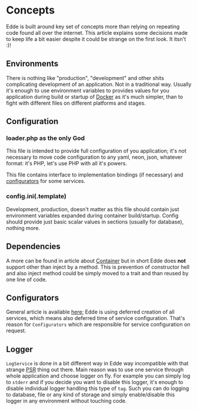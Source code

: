 # Concepts

Edde is built around key set of concepts more than relying on repeating code found all over the internet.
This article explains some decisions made to keep life a bit easier despite it could be strange on the first
look. It itsn't :)!

## Environments

There is nothing like "production", "development" and other shits complicating development of an application. Not
in a traditional way. Usually it's enough to use environment variables to provides values for you application during
build or startup of [Docker](/docker) as it's much simpler, than to fight with different files on different platforms and 
stages.

## Configuration

### loader.php as the only God

This file is intended to provide full configuration of you application; it's not necessary to move code configuration
to any yaml, neon, json, whatever format: it's PHP, let's use PHP with all it's powers. 

This file contains interface to implementation bindings (if necessary) and [configurators](/edde/configurators) for some services.

### config.ini(.template)

Development, production, doesn't matter as this file should contain just environment variables expanded during 
container build/startup. Config should provide just basic scalar values in sections (usually for database), nothing more. 

## Dependencies

A more can be found in article about [Container](/edde/container) but in short Edde does **not** support other
than inject by a method. This is prevention of constructor hell and also inject method could be simply moved
to a trait and than reused by one line of code.

## Configurators

General article is available [here](/edde/configurators); Edde is using deferred creation of all services, which means also
deferred time of service configuration. That's reason for `Configurators` which are responsible for service configuration
on request.

## Logger

`LogService` is done in a bit different way in Edde way incompatible with that strange [PSR](https://github.com/php-fig/log) thing out there.
Main reason was to use one service through whole application and choose logger on fly. For example you can simply log to `stderr` and if
you decide you want to disable this logger, it's enough to disable individual logger handling this type of `tag`. Such you
can do logging to database, file or any kind of storage and simply enable/disable this logger in any environment without touching
code. 
